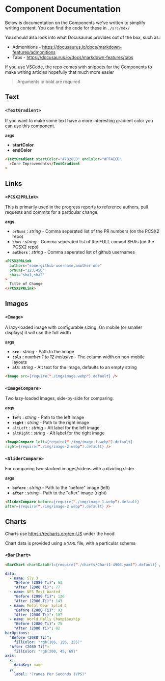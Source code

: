 # Component Documentation

Below is documentation on the Components we've written to simplify writing content. You can find the code for these in `./src/mdx/`

You should also look into what Docusaurus provides out of the box, such as:

- Admonitions - https://docusaurus.io/docs/markdown-features/admonitions
- Tabs - https://docusaurus.io/docs/markdown-features/tabs

If you use VSCode, the repo comes with snippets for the Components to make writing articles hopefully that much more easier

> Arguments in bold are required

## Text

### `<TextGradient>`

If you want to make some text have a more interesting gradient color you can use this component.

**args**

- **startColor**
- **endColor**

```html
<TextGradient startColor="#7828C8" endColor="#FF4ECD"
  >Core Improvements</TextGradient
>
```

## Links

### `<PCSX2PRLink>`

This is primarily used in the progress reports to reference authors, pull requests and commits for a particular change.

**args**

- `prNums` : _string_ - Comma seperated list of the PR numbers (on the PCSX2 repo)
- `shas` : _string_ - Comma seperated list of the FULL commit SHAs (on the PCSX2 repo)
- **`authors`** : _string_ - Comma seperated list of github usernames

```html
<PCSX2PRLink
  authors="some-github-username,another-one"
  prNums="123,456"
  shas="sha1,sha2"
>
  Title of Change
</PCSX2PRLink>
```

## Images

### `<Image>`

A lazy-loaded image with configurable sizing. On mobile (or smaller displays) it will use the full width

**args**

- **`src`** : _string_ - Path to the image
- **`cols`** : _number 1 to 12 inclusive_ - The column width on non-mobile layouts
- **`alt`**: _string_ - Alt text for the image, defaults to an empty string

```html
<Image src={require("./img/image.webp").default} />
```

### `<ImageCompare>`

Two lazy-loaded images, side-by-side for comparing.

**args**

- **`left`** : _string_ - Path to the left image
- **`right`** : _string_ - Path to the right image
- `altLeft` : _string_ - Alt label for the left image
- `altRight` : _string_ - Alt label for the right image

```html
<ImageCompare left={require("./img/image-1.webp").default}
right={require("./img/image-2.webp").default} />
```

### `<SliderCompare>`

For comparing two stacked images/videos with a dividing slider

**args**

- **`before`** : _string_ - Path to the "before" image (left)
- **`after`** : _string_ - Path to the "after" image (right)

```html
<SliderCompare before={require("./img/image-1.webp").default}
after={require("./img/image-2.webp").default} />
```

## Charts

Charts use https://recharts.org/en-US under the hood

Chart data is provided using a `YAML` file, with a particular schema

### `<BarChart>`

```html
<BarChart chartDataUrl={require("./charts/Chart1-4906.yaml").default} />
```

```yaml
data:
  - name: Sly 3
    "Before (2080 Ti)": 63
    "After (2080 Ti)": 77
  - name: NFS Most Wanted
    "Before (2080 Ti)": 126
    "After (2080 Ti)": 143
  - name: Metal Gear Solid 3
    "Before (2080 Ti)": 93
    "After (2080 Ti)": 107
  - name: World Rally Championship
    "Before (2080 Ti)": 75
    "After (2080 Ti)": 82
barOptions:
  "Before (2080 Ti)":
    fillColor: "rgb(106, 156, 255)"
  "After (2080 Ti)":
    fillColor: "rgb(200, 45, 69)"
axis:
  x:
    dataKey: name
  y:
    label: "Frames Per Seconds (VPS)"
```
